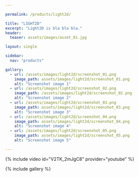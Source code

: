 ```yaml
---

permalink: /products/light2d/

title: "LIGHT2D"
excerpt: "Light2D is bla bla bla."
header:
  teaser: assets/images/asset_01.jpg

layout: single

sidebar: 
  nav: "products"

gallery:
  - url: /assets/images/light2d/screenshot_01.png
    image_path: assets/images/light2d/screenshot_01.png
    alt: "Screenshot image 1"
  - url: /assets/images/light2d/screenshot_02.png
    image_path: /assets/images/light2d/screenshot_02.png
    alt: "Screenshot image 2"
  - url: /assets/images/light2d/screenshot_03.png
    image_path: assets/images/light2d/screenshot_03.png
    alt: "Screenshot image 3"
  - url: /assets/images/light2d/screenshot_04.png
    image_path: assets/images/light2d/screenshot_04.png
    alt: "Screenshot image 4"
  - url: /assets/images/light2d/screenshot_05.png
    image_path: assets/images/light2d/screenshot_05.png
    alt: "Screenshot image 5"    

---
```


{% include video id="V2TK_2mJgC8" provider="youtube" %}

{% include gallery %}